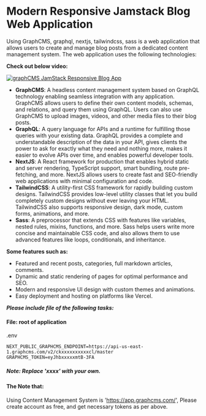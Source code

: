 # Modern Responsive Jamstack Blog Web Application  

Using GraphCMS, graphql, nextjs, tailwindcss, sass is a web application that allows users to create and manage blog posts from a dedicated content management system. The web application uses the following technologies:

**Check out below video:**

[![graphCMS JamStack Responsive Blog App](https://img.youtube.com/vi/J9L7evPdjCk/0.jpg)](https://www.youtube.com/watch?v=J9L7evPdjCk)

- **GraphCMS**: A headless content management system based on GraphQL technology enabling seamless integration with any application. GraphCMS allows users to define their own content models, schemas, and relations, and query them using GraphQL. Users can also use GraphCMS to upload images, videos, and other media files to their blog posts.
- **GraphQL**: A query language for APIs and a runtime for fulfilling those queries with your existing data. GraphQL provides a complete and understandable description of the data in your API, gives clients the power to ask for exactly what they need and nothing more, makes it easier to evolve APIs over time, and enables powerful developer tools.
- **NextJS**: A React framework for production that enables hybrid static and server rendering, TypeScript support, smart bundling, route pre-fetching, and more. NextJS allows users to create fast and SEO-friendly web applications with minimal configuration and code.
- **TailwindCSS**: A utility-first CSS framework for rapidly building custom designs. TailwindCSS provides low-level utility classes that let you build completely custom designs without ever leaving your HTML. TailwindCSS also supports responsive design, dark mode, custom forms, animations, and more.
- **Sass**: A preprocessor that extends CSS with features like variables, nested rules, mixins, functions, and more. Sass helps users write more concise and maintainable CSS code, and also allows them to use advanced features like loops, conditionals, and inheritance.

**Some features such as:**

- Featured and recent posts, categories, full markdown articles, comments.
- Dynamic and static rendering of pages for optimal performance and SEO.
- Modern and responsive UI design with custom themes and animations.
- Easy deployment and hosting on platforms like Vercel.


***Please include file of the following tasks:***
#### File: root of application
  .env
  ```shell
  NEXT_PUBLIC_GRAPHCMS_ENDPOINT=https://api-us-east-1.graphcms.com/v2/ckxxxxxxxxxxcl/master
  GRAPHCMS_TOKEN=eyJhbxxxxxmtB-3FA
  ```

##### Note: Replace 'xxxx' with your own.

#### The Note that:
Using Content Management System is 'https://app.graphcms.com/', Please create account as free, and get necessary tokens as per above.
